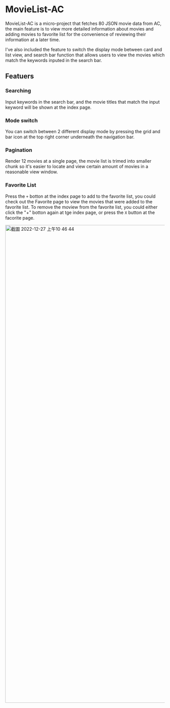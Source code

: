 # MovieList-AC

MovieList-AC is a micro-project that fetches 80 JSON movie data from AC, the main feature is to view more detailed information about movies and 
adding movies to favorite list for the convenience of reviewing their information at a later time. 

I've also included the feature to switch the display mode between card and list view, and search bar function that allows users to view the movies which match
the keywords inputed in the search bar.

## Featuers
### Searching
Input keywords in the search bar, and the movie titles that match the input keyword will be shown at the index page.

### Mode switch
You can switch between 2 different display mode by pressing the grid and bar icon at the top right corner underneath the navigation bar.

### Pagination 
Render 12 movies at a single page, the movie list is trimed into smaller chunk so it's easier to locate and view certain amount of movies in a reasonable view window.

### Favorite List
Press the `+` botton at the index page to add to the favorite list, you could check out the Favorite page to view the movies that were added to the favorite list. To remove the moview from the favorite list, you could either click the "+" botton again at tge index page, or press the `X` button at the facorite page.

<img width="1504" alt="截圖 2022-12-27 上午10 46 44" src="https://user-images.githubusercontent.com/121414639/209603116-07c90dc5-fec8-48ff-ba6d-d8a9a2a440e7.png">
